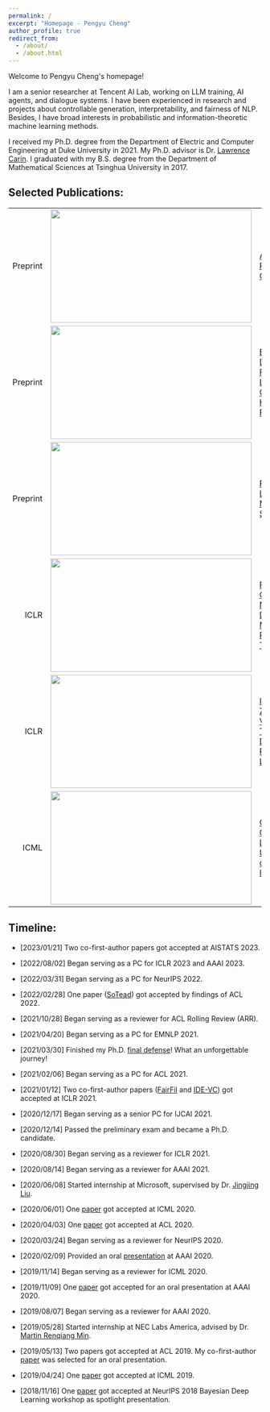 ```yaml
---
permalink: /
excerpt: "Homepage - Pengyu Cheng"
author_profile: true
redirect_from: 
  - /about/
  - /about.html
---
```


Welcome to Pengyu Cheng's homepage!


I am a senior researcher at Tencent AI Lab, working on LLM training, AI agents, and dialogue systems. I have been experienced in research and projects about controllable generation, interpretability, and fairness of NLP. Besides, I have broad interests in probabilistic and information-theoretic machine learning methods.

I received my Ph.D. degree from the Department of Electric and Computer Engineering at Duke University in 2021. My Ph.D. advisor is Dr. [Lawrence Carin](http://people.ee.duke.edu/~lcarin/). I graduated with my B.S. degree from the Department of Mathematical Sciences at Tsinghua University in 2017.

## Selected Publications:

| | | | | |
|-----:|-----|:-------|:-----|----|
|Preprint|<image src="/images/papers/apo_framework_shot.png" width="400" height="225">| [Adversarial Preference Optimization](https://arxiv.org/abs/2311.08045)| **P. Cheng**\*, Y. Yang\*, J. Li\*, Y. Dai, N. Du|2023|
|Preprint|<image src="/images/papers/fig_DSP.png" width="400" height="225">| [Everyone Deserves A Reward: Learning Customized Human Preferences](https://arxiv.org/abs/2309.03126)| **P. Cheng**, J. Xie, K. Bai, Y. Dai, N. Du|2023|
|Preprint|<image src="/images/papers/Fig_RLM.png"  width ="400" height = "225">| [Replacing Language Model for Style Transfer](https://arxiv.org/pdf/2211.07343.pdf)|**P. Cheng**, R. Li|2022|
|ICLR| <image src="/images/papers/fig_FairFIL.png"  width="400" height="225"> |[FairFil: Contrastive Neural Debiasing Method for Pretrained Text Encoders](https://openreview.net/forum?id=N6JECD-PI5w)|**P. Cheng**\*, W. Hao\*, S. Yuan, S. Si, L. Carin|2021|
|ICLR| <image src="/images/papers/fig_IDEVC.png"  width="400" height="225"> | [Improving Zero-Shot Voice Style Transfer via Disentangled Representation Learning](https://openreview.net/forum?id=TgSVWXw22FQ)| S. Yuan\*, **P. Cheng**\*, R. Zhang, W. Hao, Z. Gan, L. Carin|2021|
|ICML| <image src="/images/papers/fig_CLUB.png"  width="400" height="225">|[CLUB: A Contrastive Log-ratio Upper Bound of Mutual Information](https://arxiv.org/abs/2006.12013)|**P. Cheng**, W. Hao, S. Dai, J. Liu, Z. Gan, L. Carin|2020|

			

## Timeline:
- [2023/01/21] Two co-first-author papers got accepted at AISTATS 2023.

- [2022/08/02] Began serving as a PC for ICLR 2023 and AAAI 2023.

- [2022/03/31] Began serving as a PC for NeurIPS 2022.

- [2022/02/28] One paper ([SoTead](https://arxiv.org/abs/2203.05744)) got accepted by findings of ACL 2022.

- [2021/10/28] Began serving as a reviewer for ACL Rolling Review (ARR).

- [2021/04/20] Began serving as a PC for EMNLP 2021.

- [2021/03/30] Finished my Ph.D. [final defense](/files/defense_slides.pdf)! What an unforgettable journey!

- [2021/02/06] Began serving as a PC for ACL 2021.

- [2021/01/12] Two co-first-author papers ([FairFil](https://openreview.net/forum?id=N6JECD-PI5w) and [IDE-VC](https://openreview.net/forum?id=TgSVWXw22FQ)) got accepted at ICLR 2021. 

- [2020/12/17] Began serving as a senior PC for IJCAI 2021.

- [2020/12/14] Passed the preliminary exam and became a Ph.D. candidate.

- [2020/08/30] Began serving as a reviewer for ICLR 2021.

- [2020/08/14] Began serving as a reviewer for AAAI 2021.

- [2020/06/08] Started internship at Microsoft, supervised by Dr. [Jingjing Liu](https://www.linkedin.com/in/jingjing-liu-65703431/).

- [2020/06/01] One [paper](https://arxiv.org/abs/2006.12013) got accepted at ICML 2020.

- [2020/04/03] One [paper](https://arxiv.org/pdf/2006.00693.pdf) got accepted at ACL 2020.

- [2020/03/24] Began serving as a reviewer for NeurIPS 2020.

- [2020/02/09] Provided an oral [presentation](/files/slides/AAAI_oral_presentation.pdf) at AAAI 2020.

- [2019/11/14] Began serving as a reviewer for ICML 2020.

- [2019/11/09] One [paper](http://people.ee.duke.edu/~lcarin/DetGP_AAAI_final.pdf) got accepted for an oral presentation at AAAI 2020.

- [2019/08/07] Began serving as a reviewer for AAAI 2020.

- [2019/05/28] Started internship at NEC Labs America, advised by Dr. [Martin Renqiang Min](https://www.cs.toronto.edu/~cuty/).

- [2019/05/13] Two papers got accepted at ACL 2019. My co-first-author [paper](http://www.ece.duke.edu/~lcarin/Compressed_ACL2019.pdf) was selected for an oral presentation.

- [2019/04/24] One [paper](https://arxiv.org/pdf/1807.01750.pdf) got accepted at ICML 2019.

- [2018/11/16] One [paper](http://bayesiandeeplearning.org/2018/papers/53.pdf) got accepted at NeurIPS 2018 Bayesian Deep Learning workshop as spotlight presentation.

